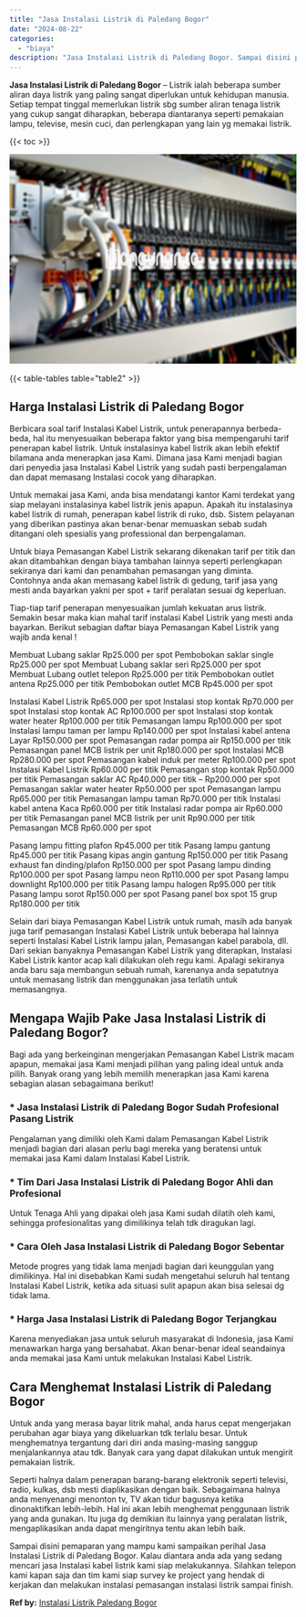 ```yaml
---
title: "Jasa Instalasi Listrik di Paledang Bogor"
date: "2024-08-22"
categories: 
  - "biaya"
description: "Jasa Instalasi Listrik di Paledang Bogor. Sampai disini pemaparan yang mampu kami sampaikan perihal Jasa Instalasi Listrik di Paledang Bogor. Kalau diantara..."
---
```


**Jasa Instalasi Listrik di Paledang Bogor** – Listrik ialah beberapa sumber aliran daya listrik yang paling sangat diperlukan untuk kehidupan manusia. Setiap tempat tinggal memerlukan listrik sbg sumber aliran tenaga listrik yang cukup sangat diharapkan, beberapa diantaranya seperti pemakaian lampu, televise, mesin cuci, dan perlengkapan yang lain yg memakai listrik.

{{< toc >}}

![Jasa Instalasi Listrik di Paledang Bogor](/images/instalasi-listrik-murah30.png)

{{< table-tables table="table2" >}}

## Harga Instalasi Listrik di Paledang Bogor

Berbicara soal tarif Instalasi Kabel Listrik, untuk penerapannya berbeda-beda, hal itu menyesuaikan beberapa faktor yang bisa mempengaruhi tarif penerapan kabel listrik. Untuk instalasinya kabel listrik akan lebih efektif bilamana anda menerapkan jasa Kami. Dimana jasa Kami menjadi bagian dari penyedia jasa Instalasi Kabel Listrik yang sudah pasti berpengalaman dan dapat memasang Instalasi cocok yang diharapkan.

Untuk memakai jasa Kami, anda bisa mendatangi kantor Kami terdekat yang siap melayani instalasinya kabel listrik jenis apapun. Apakah itu instalasinya kabel listrik di rumah, penerapan kabel listrik di ruko, dsb. Sistem pelayanan yang diberikan pastinya akan benar-benar memuaskan sebab sudah ditangani oleh spesialis yang professional dan berpengalaman.

Untuk biaya Pemasangan Kabel Listrik sekarang dikenakan tarif per titik dan akan ditambahkan dengan biaya tambahan lainnya seperti perlengkapan sekiranya dari kami dan penambahan pemasangan yang diminta. Contohnya anda akan memasang kabel listrik di gedung, tarif jasa yang mesti anda bayarkan yakni per spot + tarif peralatan sesuai dg keperluan.

Tiap-tiap tarif penerapan menyesuaikan jumlah kekuatan arus listrik. Semakin besar maka kian mahal tarif instalasi Kabel Listrik yang mesti anda bayarkan. Berikut sebagian daftar biaya Pemasangan Kabel Listrik yang wajib anda kenal !

Membuat Lubang saklar Rp25.000 per spot Pembobokan saklar single Rp25.000 per spot Membuat Lubang saklar seri Rp25.000 per spot Membuat Lubang outlet telepon Rp25.000 per titik Pembobokan outlet antena Rp25.000 per titik Pembobokan outlet MCB Rp45.000 per spot

Instalasi Kabel Listrik Rp65.000 per spot Instalasi stop kontak Rp70.000 per spot Instalasi stop kontak AC Rp100.000 per spot Instalasi stop kontak water heater Rp100.000 per titik Pemasangan lampu Rp100.000 per spot Instalasi lampu taman per lampu Rp140.000 per spot Instalasi kabel antena Layar Rp150.000 per spot Pemasangan radar pompa air Rp150.000 per titik Pemasangan panel MCB listrik per unit Rp180.000 per spot Instalasi MCB Rp280.000 per spot Pemasangan kabel induk per meter Rp100.000 per spot Instalasi Kabel Listrik Rp60.000 per titik Pemasangan stop kontak Rp50.000 per titik Pemasangan saklar AC Rp40.000 per titik – Rp200.000 per spot Pemasangan saklar water heater Rp50.000 per spot Pemasangan lampu Rp65.000 per titik Pemasangan lampu taman Rp70.000 per titik Instalasi kabel antena Kaca Rp60.000 per titik Instalasi radar pompa air Rp60.000 per titik Pemasangan panel MCB listrik per unit Rp90.000 per titik Pemasangan MCB Rp60.000 per spot

Pasang lampu fitting plafon Rp45.000 per titik Pasang lampu gantung Rp45.000 per titik Pasang kipas angin gantung Rp150.000 per titik Pasang exhaust fan dinding/plafon Rp150.000 per spot Pasang lampu dinding Rp100.000 per spot Pasang lampu neon Rp110.000 per spot Pasang lampu downlight Rp100.000 per titik Pasang lampu halogen Rp95.000 per titik Pasang lampu sorot Rp150.000 per spot Pasang panel box spot 15 grup Rp180.000 per titik

Selain dari biaya Pemasangan Kabel Listrik untuk rumah, masih ada banyak juga tarif pemasangan Instalasi Kabel Listrik untuk beberapa hal lainnya seperti Instalasi Kabel Listrik lampu jalan, Pemasangan kabel parabola, dll. Dari sekian banyaknya Pemasangan Kabel Listrik yang diterapkan, Instalasi Kabel Listrik kantor acap kali dilakukan oleh regu kami. Apalagi sekiranya anda baru saja membangun sebuah rumah, karenanya anda sepatutnya untuk memasang listrik dan menggunakan jasa terlatih untuk memasangnya.

## Mengapa Wajib Pake Jasa Instalasi Listrik di Paledang Bogor?

Bagi ada yang berkeinginan mengerjakan Pemasangan Kabel Listrik macam apapun, memakai jasa Kami menjadi pilihan yang paling ideal untuk anda pilih. Banyak orang yang lebih memilih menerapkan jasa Kami karena sebagian alasan sebagaimana berikut!

### \* Jasa Instalasi Listrik di Paledang Bogor Sudah Profesional Pasang Listrik

Pengalaman yang dimiliki oleh Kami dalam Pemasangan Kabel Listrik menjadi bagian dari alasan perlu bagi mereka yang beratensi untuk memakai jasa Kami dalam Instalasi Kabel Listrik.

### \* Tim Dari Jasa Instalasi Listrik di Paledang Bogor Ahli dan Profesional

Untuk Tenaga Ahli yang dipakai oleh jasa Kami sudah dilatih oleh kami, sehingga profesionalitas yang dimilikinya telah tdk diragukan lagi.

### \* Cara Oleh Jasa Instalasi Listrik di Paledang Bogor Sebentar

Metode progres yang tidak lama menjadi bagian dari keunggulan yang dimilikinya. Hal ini disebabkan Kami sudah mengetahui seluruh hal tentang Instalasi Kabel Listrik, ketika ada situasi sulit apapun akan bisa selesai dg tidak lama.

### \* Harga Jasa Instalasi Listrik di Paledang Bogor Terjangkau

Karena menyediakan jasa untuk seluruh masyarakat di Indonesia, jasa Kami menawarkan harga yang bersahabat. Akan benar-benar ideal seandainya anda memakai jasa Kami untuk melakukan Instalasi Kabel Listrik.

## Cara Menghemat Instalasi Listrik di Paledang Bogor


Untuk anda yang merasa bayar litrik mahal, anda harus cepat mengerjakan perubahan agar biaya yang dikeluarkan tdk terlalu besar. Untuk menghematnya tergantung dari diri anda masing-masing sanggup menjalankannya atau tdk. Banyak cara yang dapat dilakukan untuk mengirit pemakaian listrik.

Seperti halnya dalam penerapan barang-barang elektronik seperti televisi, radio, kulkas, dsb mesti diaplikasikan dengan baik. Sebagaimana halnya anda menyenangi menonton tv, TV akan tidur bagusnya ketika dinonaktifkan lebih-lebih. Hal ini akan lebih menghemat penggunaan listrik yang anda gunakan. Itu juga dg demikian itu lainnya yang peralatan listrik, mengaplikasikan anda dapat mengiritnya tentu akan lebih baik.

Sampai disini pemaparan yang mampu kami sampaikan perihal Jasa Instalasi Listrik di Paledang Bogor. Kalau diantara anda ada yang sedang mencari jasa Instalasi kabel listrik kami siap melakukannya. Silahkan telepon kami kapan saja dan tim kami siap survey ke project yang hendak di kerjakan dan melakukan instalasi pemasangan instalasi listrik sampai finish.

**Ref by:** [Instalasi Listrik Paledang Bogor](https://id.wikipedia.org/wiki/Instalasi)
